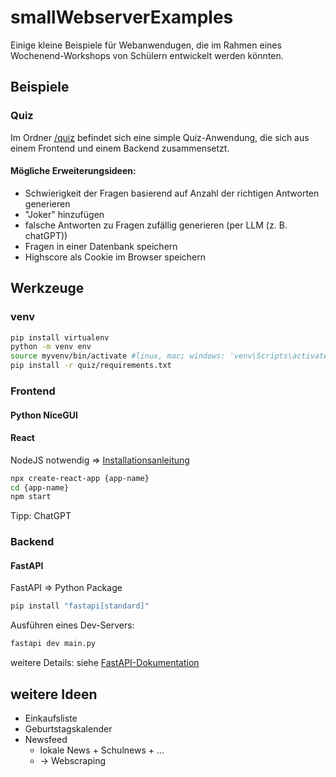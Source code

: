 # smallWebserverExamples
Einige kleine Beispiele für Webanwendugen, die im Rahmen eines Wochenend-Workshops von Schülern entwickelt werden könnten.

## Beispiele

### Quiz

Im Ordner [/quiz](./quiz) befindet sich eine simple Quiz-Anwendung, die sich aus einem Frontend und einem Backend zusammensetzt.

#### Mögliche Erweiterungsideen:

- Schwierigkeit der Fragen basierend auf Anzahl der richtigen Antworten generieren
- "Joker" hinzufügen
- falsche Antworten zu Fragen zufällig generieren (per LLM (z. B. chatGPT))
- Fragen in einer Datenbank speichern
- Highscore als Cookie im Browser speichern


## Werkzeuge

### venv

```bash
pip install virtualenv
python -m venv env
source myvenv/bin/activate #linux, mac; windows: 'venv\Scripts\activate.bat' oder 'venv\Scripts\Activate.ps1'
pip install -r quiz/requirements.txt
```

### Frontend

#### Python NiceGUI

#### React

NodeJS notwendig => [Installationsanleitung](https://nodejs.org/en/download/package-manager)

```bash
npx create-react-app {app-name}
cd {app-name}
npm start
```

Tipp: ChatGPT

### Backend

#### FastAPI
FastAPI => Python Package
```bash
pip install "fastapi[standard]"
```

Ausführen eines Dev-Servers:
```bash
fastapi dev main.py
```

weitere Details: siehe [FastAPI-Dokumentation](https://fastapi.tiangolo.com/)

## weitere Ideen

- Einkaufsliste
- Geburtstagskalender
- Newsfeed
    - lokale News + Schulnews + ...
    - -> Webscraping
    
